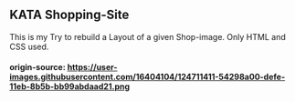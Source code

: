 ## KATA Shopping-Site

This is my Try to rebuild a Layout of a given Shop-image. Only HTML and CSS used.

#### origin-source: https://user-images.githubusercontent.com/16404104/124711411-54298a00-defe-11eb-8b5b-bb99abdaad21.png
